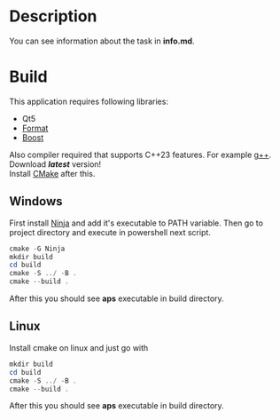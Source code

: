 # Description
You can see information about the task in **info.md**.
# Build
This application requires following libraries:
- Qt5  
- [Format](https://github.com/fmtlib/fmt)
- [Boost](https://sourceforge.net/projects/boost/files/boost-binaries/1.83.0/boost_1_83_0-msvc-14.3-64.exe/download)

Also compiler required that supports C++23 features. For example [g++](http://www.equation.com/servlet/equation.cmd?fa=fortran). Download ***latest*** version!  
Install [CMake](https://cmake.org/download/) after this.
## Windows
First install [Ninja](https://github.com/ninja-build/ninja/releases) and add it's executable to PATH variable.
Then go to project directory and execute in powershell next script.
```powershell
cmake -G Ninja
mkdir build
cd build
cmake -S ../ -B .
cmake --build . 
```
After this you should see **aps** executable in build directory.
## Linux
Install cmake on linux and just go with
```powershell
mkdir build
cd build
cmake -S ../ -B .
cmake --build . 
```
After this you should see **aps** executable in build directory.
